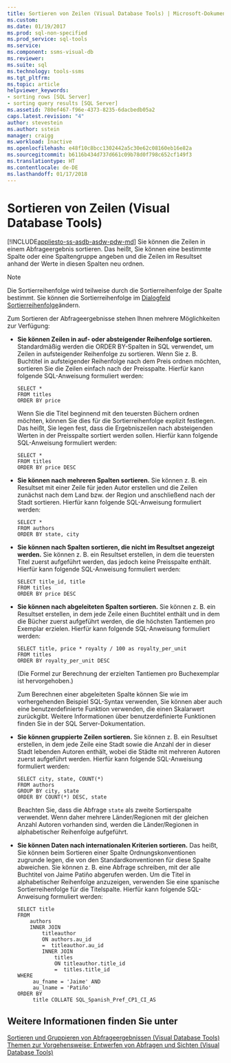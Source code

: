 ```yaml
---
title: Sortieren von Zeilen (Visual Database Tools) | Microsoft-Dokumentation
ms.custom: 
ms.date: 01/19/2017
ms.prod: sql-non-specified
ms.prod_service: sql-tools
ms.service: 
ms.component: ssms-visual-db
ms.reviewer: 
ms.suite: sql
ms.technology: tools-ssms
ms.tgt_pltfrm: 
ms.topic: article
helpviewer_keywords:
- sorting rows [SQL Server]
- sorting query results [SQL Server]
ms.assetid: 780ef467-f96e-4373-8235-6dacbedb05a2
caps.latest.revision: "4"
author: stevestein
ms.author: sstein
manager: craigg
ms.workload: Inactive
ms.openlocfilehash: e48f10c8bcc1302442a5c30e62c08160eb16e82a
ms.sourcegitcommit: b6116b434d737d661c09b78d0f798c652cf149f3
ms.translationtype: HT
ms.contentlocale: de-DE
ms.lasthandoff: 01/17/2018
---
```

# <a name="sort-rows-visual-database-tools"></a>Sortieren von Zeilen (Visual Database Tools)
[!INCLUDE[appliesto-ss-asdb-asdw-pdw-md](../../includes/appliesto-ss-asdb-asdw-pdw-md.md)] Sie können die Zeilen in einem Abfrageergebnis sortieren. Das heißt, Sie können eine bestimmte Spalte oder eine Spaltengruppe angeben und die Zeilen im Resultset anhand der Werte in diesen Spalten neu ordnen.  
  
> [!NOTE]  
> Die Sortierreihenfolge wird teilweise durch die Sortierreihenfolge der Spalte bestimmt. Sie können die Sortierreihenfolge im [Dialogfeld Sortierreihenfolge](../../ssms/visual-db-tools/collation-dialog-box-visual-database-tools.md)ändern.  
  
Zum Sortieren der Abfrageergebnisse stehen Ihnen mehrere Möglichkeiten zur Verfügung:  
  
-   **Sie können Zeilen in auf- oder absteigender Reihenfolge sortieren.** Standardmäßig werden die ORDER BY-Spalten in SQL verwendet, um Zeilen in aufsteigender Reihenfolge zu sortieren. Wenn Sie z. B. Buchtitel in aufsteigender Reihenfolge nach dem Preis ordnen möchten, sortieren Sie die Zeilen einfach nach der Preisspalte. Hierfür kann folgende SQL-Anweisung formuliert werden:  
  
    ```  
    SELECT *  
    FROM titles  
    ORDER BY price  
    ```  
  
    Wenn Sie die Titel beginnend mit den teuersten Büchern ordnen möchten, können Sie dies für die Sortierreihenfolge explizit festlegen. Das heißt, Sie legen fest, dass die Ergebniszeilen nach absteigenden Werten in der Preisspalte sortiert werden sollen. Hierfür kann folgende SQL-Anweisung formuliert werden:  
  
    ```  
    SELECT *  
    FROM titles  
    ORDER BY price DESC  
    ```  
  
-   **Sie können nach mehreren Spalten sortieren.** Sie können z. B. ein Resultset mit einer Zeile für jeden Autor erstellen und die Zeilen zunächst nach dem Land bzw. der Region und anschließend nach der Stadt sortieren. Hierfür kann folgende SQL-Anweisung formuliert werden:  
  
    ```  
    SELECT *  
    FROM authors   
    ORDER BY state, city  
    ```  
  
-   **Sie können nach Spalten sortieren, die nicht im Resultset angezeigt werden.** Sie können z. B. ein Resultset erstellen, in dem die teuersten Titel zuerst aufgeführt werden, das jedoch keine Preisspalte enthält. Hierfür kann folgende SQL-Anweisung formuliert werden:  
  
    ```  
    SELECT title_id, title  
    FROM titles  
    ORDER BY price DESC  
    ```  
  
-   **Sie können nach abgeleiteten Spalten sortieren.** Sie können z. B. ein Resultset erstellen, in dem jede Zeile einen Buchtitel enthält und in dem die Bücher zuerst aufgeführt werden, die die höchsten Tantiemen pro Exemplar erzielen. Hierfür kann folgende SQL-Anweisung formuliert werden:  
  
    ```  
    SELECT title, price * royalty / 100 as royalty_per_unit  
    FROM titles  
    ORDER BY royalty_per_unit DESC  
    ```  
  
    (Die Formel zur Berechnung der erzielten Tantiemen pro Buchexemplar ist hervorgehoben.)  
  
    Zum Berechnen einer abgeleiteten Spalte können Sie wie im vorhergehenden Beispiel SQL-Syntax verwenden, Sie können aber auch eine benutzerdefinierte Funktion verwenden, die einen Skalarwert zurückgibt. Weitere Informationen über benutzerdefinierte Funktionen finden Sie in der SQL Server-Dokumentation.  
  
-   **Sie können gruppierte Zeilen sortieren.** Sie können z. B. ein Resultset erstellen, in dem jede Zeile eine Stadt sowie die Anzahl der in dieser Stadt lebenden Autoren enthält, wobei die Städte mit mehreren Autoren zuerst aufgeführt werden. Hierfür kann folgende SQL-Anweisung formuliert werden:  
  
    ```  
    SELECT city, state, COUNT(*)  
    FROM authors  
    GROUP BY city, state  
    ORDER BY COUNT(*) DESC, state  
    ```  
  
    Beachten Sie, dass die Abfrage `state` als zweite Sortierspalte verwendet. Wenn daher mehrere Länder/Regionen mit der gleichen Anzahl Autoren vorhanden sind, werden die Länder/Regionen in alphabetischer Reihenfolge aufgeführt.  
  
-   **Sie können Daten nach internationalen Kriterien sortieren.** Das heißt, Sie können beim Sortieren einer Spalte Ordnungskonventionen zugrunde legen, die von den Standardkonventionen für diese Spalte abweichen. Sie können z. B. eine Abfrage schreiben, mit der alle Buchtitel von Jaime Patiño abgerufen werden. Um die Titel in alphabetischer Reihenfolge anzuzeigen, verwenden Sie eine spanische Sortierreihenfolge für die Titelspalte. Hierfür kann folgende SQL-Anweisung formuliert werden:  
  
    ```  
    SELECT title  
    FROM   
        authors   
        INNER JOIN   
            titleauthor   
            ON authors.au_id   
            =  titleauthor.au_id   
            INNER JOIN  
                titles   
                ON titleauthor.title_id   
                =  titles.title_id   
    WHERE   
         au_fname = 'Jaime' AND   
         au_lname = 'Patiño'  
    ORDER BY   
         title COLLATE SQL_Spanish_Pref_CP1_CI_AS  
    ```  
  
## <a name="see-also"></a>Weitere Informationen finden Sie unter  
[Sortieren und Gruppieren von Abfrageergebnissen &#40;Visual Database Tools&#41;](../../ssms/visual-db-tools/sort-and-group-query-results-visual-database-tools.md)  
[Themen zur Vorgehensweise: Entwerfen von Abfragen und Sichten &#40;Visual Database Tools&#41;](../../ssms/visual-db-tools/design-queries-and-views-how-to-topics-visual-database-tools.md)  
  
